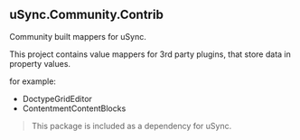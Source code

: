 ## uSync.Community.Contrib

Community built mappers for uSync.

This project contains value mappers for 3rd party plugins, that store data in property values.

for example: 
- DoctypeGridEditor
- ContentmentContentBlocks


> This package is included as a dependency for uSync.
